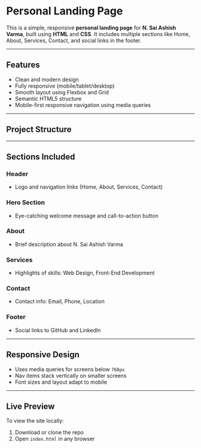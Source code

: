 #  Personal Landing Page

This is a simple, responsive **personal landing page** for **N. Sai Ashish Varma**, built using **HTML** and **CSS**. It includes multiple sections like Home, About, Services, Contact, and social links in the footer.

---

##  Features

-  Clean and modern design
-  Fully responsive (mobile/tablet/desktop)
-  Smooth layout using Flexbox and Grid
-  Semantic HTML5 structure
-  Mobile-first responsive navigation using media queries

---

##  Project Structure
---

## Sections Included

### Header
- Logo and navigation links (Home, About, Services, Contact)

### Hero Section
- Eye-catching welcome message and call-to-action button

###  About
- Brief description about N. Sai Ashish Varma

### Services
- Highlights of skills: Web Design, Front-End Development

###  Contact
- Contact info: Email, Phone, Location

### Footer
- Social links to GitHub and LinkedIn

---

##  Responsive Design

- Uses media queries for screens below `768px`
- Nav items stack vertically on smaller screens
- Font sizes and layout adapt to mobile

---

##  Live Preview

To view the site locally:

1. Download or clone the repo
2. Open `index.html` in any browser

